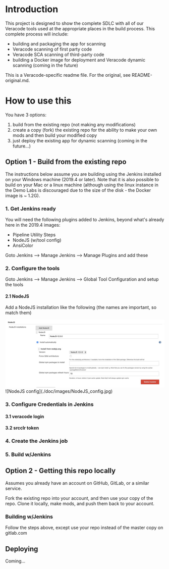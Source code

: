 # Introduction

This project is designed to show the complete SDLC with all of our Veracode tools used at the appropriate places in the build process.  This complete process will include:

* building and packaging the app for scanning
* Veracode scanning of first party code
* Veracode SCA scanning of third-party code
* building a Docker image for deployment and Veracode dynamic scanning (coming in the future)

This is a Veracode-specific readme file.  For the original, see README-original.md.

# How to use this

You have 3 options:

1. build from the existing repo (not making any modifications)
2. create a copy (fork) the existing repo for the ability to make your own mods and then build your modified copy
3. just deploy the existing app for dynamic scanning (coming in the future...)

## Option 1 - Build from the existing repo

The instructions below assume you are building using the Jenkins installed on your Windows machine (2019.4 or later).  Note that it is also possible to build on your Mac or a linux machine (although using the linux instance in the Demo Labs is discouraged due to the size of the disk - the Docker image is ~ 1.2G).

### 1. Get Jenkins ready

You will need the following plugins added to Jenkins, beyond what's already here in the 2019.4 images:

* Pipeline Utility Steps
* NodeJS (w/tool config)
* AnsiColor

Goto Jenkins --> Manage Jenkins --> Manage Plugins and add these

### 2. Configure the tools

Goto Jenkins --> Manage Jenkins --> Global Tool Configuration and setup the tools

#### 2.1 NodeJS

Add a NodeJS installation like the following (the names are important, so match them)

<img src=doc/images/NodeJS_config.jpg alt="NodeJS config" />
![NodeJS config](./doc/images/NodeJS_config.jpg)

### 3. Configure Credentials in Jenkins 

#### 3.1 veracode login

#### 3.2 srcclr token


### 4. Create the Jenkins job

### 5. Build w/Jenkins

## Option 2 - Getting this repo locally

Assumes you already have an account on GitHub, GitLab, or a similar service.

Fork the existing repo into your account, and then use your copy of the repo.  Clone it locally, make mods, and push them back to your account.

### Building w/Jenkins

Follow the steps above, except use your repo instead of the master copy on gitlab.com

## Deploying 

Coming...
